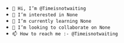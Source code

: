 - <code>👋 Hi, I’m @Timeisnotwaiting </code>
- <code>👀 I’m interested in None </code>
- <code>🌱 I’m currently learning None </code>
- <code>💞️ I’m looking to collaborate on None </code>
- <code>📫 How to reach me :- @Timeisnotwaiting </code>


